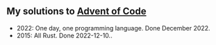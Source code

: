 ## My solutions to [Advent of Code](https://adventofcode.com)

* 2022: One day, one programming language. Done December 2022.
* 2015: All Rust. Done 2022-12-10..
